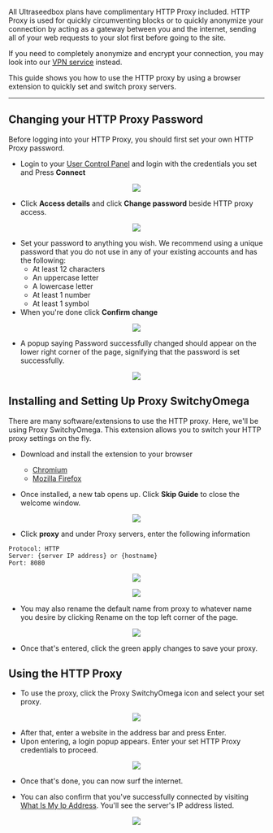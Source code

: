 All Ultraseedbox plans have complimentary HTTP Proxy included. HTTP Proxy is used for quickly circumventing blocks or to quickly anonymize your connection by acting as a gateway between you and the internet, sending all of your web requests to your slot first before going to the site.

If you need to completely anonymize and encrypt your connection, you may look into our [VPN service](https://docs.usbx.me/books/virtual-private-network-%28vpn%29) instead.

This guide shows you how to use the HTTP proxy by using a browser extension to quickly set and switch proxy servers.

***

## Changing your HTTP Proxy Password

Before logging into your HTTP Proxy, you should first set your own HTTP Proxy password.

* Login to your [User Control Panel](https://cp.ultraseedbox.com) and login with the credentials you set and Press **Connect**

<p align="center"><img src="https://docs.usbx.me/uploads/images/gallery/2020-05/image-1590934220094.png"></p>

* Click **Access details** and click **Change password** beside HTTP proxy access.

<p align="center"><img src="https://docs.usbx.me/uploads/images/gallery/2020-05/image-1590934263366.png"></p>

* Set your password to anything you wish. We recommend using a unique password that you do not use in any of your existing accounts and has the following:
  * At least 12 characters
  * An uppercase letter
  * A lowercase letter
  * At least 1 number
  * At least 1 symbol
* When you're done click **Confirm change**

<p align="center"><img src="https://docs.usbx.me/uploads/images/gallery/2020-05/image-1590936793865.png"></p>

* A popup saying Password successfully changed should appear on the lower right corner of the page, signifying that the password is set successfully.

<p align="center">
<img src="https://docs.usbx.me/uploads/images/gallery/2019-10/image2019-5-7_11-25-0%5B1%5D.png">
</p>

## Installing and Setting Up Proxy SwitchyOmega

There are many software/extensions to use the HTTP proxy. Here, we'll be using Proxy SwitchyOmega. This extension allows you to switch your HTTP proxy settings on the fly.

* Download and install the extension to your browser
  * [Chromium](https://chrome.google.com/webstore/detail/proxy-switchyomega/padekgcemlokbadohgkifijomclgjgif)
  * [Mozilla Firefox](https://addons.mozilla.org/en-US/firefox/addon/switchyomega/)

* Once installed, a new tab opens up. Click **Skip Guide** to close the welcome window.

<p align="center"><img src="https://docs.usbx.me/uploads/images/gallery/2020-05/image-1590937667305.png"></p>

* Click **proxy** and under Proxy servers, enter the following information

```
Protocol: HTTP
Server: {server IP address} or {hostname}
Port: 8080
```

<p align="center"><img src="https://docs.usbx.me/uploads/images/gallery/2020-05/image-1590938018052.png"></p>

<p align="center"><img src="https://docs.usbx.me/uploads/images/gallery/2020-05/image-1590938056237.png"></p>

* You may also rename the default name from proxy to whatever name you desire by clicking Rename on the top left corner of the page.

<p align="center"><img src="https://docs.usbx.me/uploads/images/gallery/2020-05/image-1590938221286.png"></p>

* Once that's entered, click the green apply changes to save your proxy.

## Using the HTTP Proxy

* To use the proxy, click the Proxy SwitchyOmega icon and select your set proxy.

<p align="center"><img src="https://docs.usbx.me/uploads/images/gallery/2020-05/image-1590938364899.png"></p>

* After that, enter a website in the address bar and press Enter.
* Upon entering, a login popup appears. Enter your set HTTP Proxy credentials to proceed.

<p align="center"><img src="https://docs.usbx.me/uploads/images/gallery/2020-05/image-1590938559674.png"></p>

* Once that's done, you can now surf the internet.

* You can also confirm that you've successfully connected by visiting [What Is My Ip Address](https://whatismyipaddress.com/). You'll see the server's IP address listed.

<p align="center"><img src="https://docs.usbx.me/uploads/images/gallery/2020-05/image-1590686968356.png"></p>